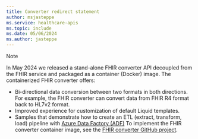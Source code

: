 ```yaml
---
title: Converter redirect statement
author: msjasteppe
ms.service: healthcare-apis
ms.topic: include
ms.date: 05/06/2024
ms.author: jasteppe
---
```


> [!NOTE]
> In May 2024 we released a stand-alone FHIR converter API decoupled from the FHIR service and packaged as a container (Docker) image. The containerized FHIR converter offers:
> - Bi-directional data conversion between two formats in both directions. For example, the FHIR converter can convert data from FHIR R4 format back to HL7v2 format.
> - Improved experience for customization of default Liquid templates. 
> - Samples that demonstrate how to create an ETL (extract, transform, load) pipeline with [Azure Data Factory (ADF)](../data-factory/index.yml)
> To implement the FHIR converter container image, see the [FHIR converter GitHub project](https://github.com/Azure-Samples/azure-health-data-services-samples).